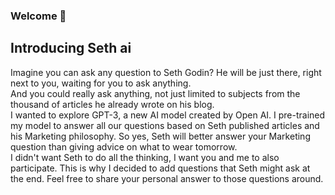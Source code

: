 ### Welcome 👋

## Introducing Seth ai  

Imagine you can ask any question to Seth Godin? He will be just there, right next to you, waiting for you to ask anything.  
And you could really ask anything, not just limited to subjects from the thousand of articles he already wrote on his blog.  
I wanted to explore GPT-3, a new AI model created by Open AI. I pre-trained my model to answer all our questions based on Seth published articles and his Marketing philosophy. 
So yes, Seth will better answer your Marketing question than giving advice on what to wear tomorrow.  
I didn't want Seth to do all the thinking, I want you and me to also participate. This is why I decided to add questions that Seth might ask at the end. Feel free to share your personal answer to those questions around.  

